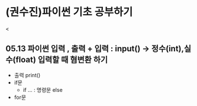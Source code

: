# (권수진)파이썬 기초 공부하기
<
## 05.13 파이썬 입력 , 출력 + 입력 : input() -> 정수(int),실수(float) 입력할 때 혐변환 하기
+ 출력 print()
+ if문
  + if ... : 명령문 else
 + for문 
